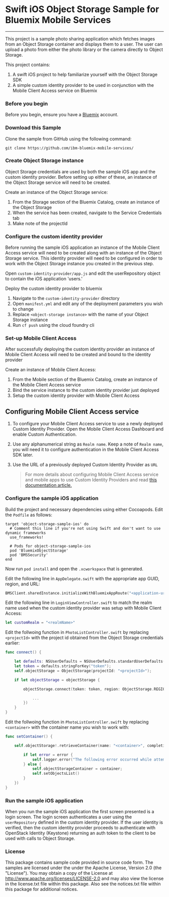 # Swift iOS Object Storage Sample for Bluemix Mobile Services
---
This project is a sample photo sharing application which fetches images from an Object Storage container and displays them to a user. The user can upload a photo from either the photo library or the camera directly to Object Storage.

This project contains:

1. A swift iOS project to help familiarize yourself with the Object Storage SDK
2. A simple custom identity provider to be used in conjunction with the Mobile Client Access service on Bluemix

### Before you begin
Before you begin, ensure you have a [Bluemix](http://bluemix.net) account.

### Download this Sample
Clone the sample from GitHub using the following command:

`git clone https://github.com/ibm-bluemix-mobile-services/`

### Create Object Storage instance
Object Storage credentials are used by both the sample iOS app and the custom identity provider. Before setting up either of these, an instance of the Object Storage service will need to be created.

Create an instance of the Object Storage service:

1. From the Storage section of the Bluemix Catalog, create an instance of the Object Storage
2. When the service has been created, navigate to the Service Credentials tab
3. Make note of the projectId

### Configure the custom identity provider
Before running the sample iOS application an instance of the Mobile Client Access service will need to be created along with an instance of the Object Storage service. This identity provider will need to be configured in order to work with the Object Storage instance you created in the previous step.

Open `custom-identity-provider/app.js` and edit the userRepository object to contain the iOS application 'users.'

Deploy the custom identity provider to bluemix

1. Navigate to the `custom-identity-provider` directory
2. Open `manifest.yml` and edit any of the deployment parameters you wish to change
3. Replace `<object-storage instance>` with the name of your Object Storage instance
4. Run `cf push` using the cloud foundry cli

### Set-up Mobile Client Access
After successfully deploying the custom identity provider an instance of Mobile Client Access will need to be created and bound to the identity provider

Create an instance of Mobile Client Access:

1. From the Mobile section of the Bluemix Catalog, create an instance of the Mobile Client Access service
2. Bind the service instance to the custom identity provider just deployed
3. Setup the custom identity provider with Mobile Client Access

## Configuring Mobile Client Access service

1. To configure your Mobile Client Access service to use a newly deployed Custom Identity Provider. Open the Mobile Client Access Dashboard and enable Custom Authentication.

2. Use any alphanumerical string as `Realm name`. Keep a note of `Realm name`, you will need it to configure authentication in the Mobile Client Access SDK later.

3. Use the URL of a previously deployed Custom Identity Provider as `URL`

	> For more details about configuring Mobile Client Access service and mobile apps to use Custom Identity Providers and read [this documentation article. ](https://console.ng.bluemix.net/docs/services/mobileaccess/custom-auth-config-mca.html)

### Configure the sample iOS application
Build the project and necessary dependencies using either Cocoapods. Edit the `Podfile` as follows:
```
target 'object-storage-sample-ios' do
  # Comment this line if you're not using Swift and don't want to use dynamic frameworks
  use_frameworks!

  # Pods for object-storage-sample-ios
  pod 'BluemixObjectStorage'
  pod 'BMSSecurity'
end
```

Now run `pod install` and open the `.xcworkspace` that is generated.

Edit the following line in `AppDelegate.swift` with the appropriate app GUID, region, and URL:

```swift
BMSClient.sharedInstance.initializeWithBluemixAppRoute("<application-url>", bluemixAppGUID: "<appGuid>", bluemixRegion: "<region>")
```

Edit the following line in `LoginViewController.swift` to match the realm name used when the custom identity provider was setup with Mobile Client Access:

```swift
let customRealm = "<realmName>"
```

Edit the follwoing function in `PhotoListController.swift` by replacing `<projectId>` with the project id obtained from the Object Storage credentials earlier:

```swift
func connect() {

    let defaults: NSUserDefaults = NSUserDefaults.standardUserDefaults()
    let token = defaults.stringForKey("token");
    self.objectStorage = ObjectStorage(projectId: "<projectId>");

    if let objectStorage = objectStorage {

        objectStorage.connect(token: token, region: ObjectStorage.REGION_DALLAS, completionHandler: { (error) in

            ...
        })
    }
}
```

Edit the follwoing function in `PhotoListController.swift` by replacing `<container>` with the container name you wish to work with:

```swift
func setContainer() {

    self.objectStorage!.retrieveContainer(name: "<container>", completionHandler: { (error, container) in

        if let error = error {
            self.logger.error("The following error occurred while attempting to objtain the object storage container: \(error)")
        } else {
            self.objectStorageContainer = container;
            self.setObjectsList()
        }
    })
}
```


### Run the sample iOS application
When you run the sample iOS application the first screen presented is a login screen. The login screen authenticates a user using the `userRepository` defined in the custom identity provider. If the user identity is verified, then the custom identity provider proceeds to authenticate with OpenStack Identity (Keystone) returning an auth token to the client to be used with calls to Object Storage.

### License
This package contains sample code provided in source code form. The samples are licensed under the under the Apache License, Version 2.0 (the "License"). You may obtain a copy of the License at http://www.apache.org/licenses/LICENSE-2.0 and may also view the license in the license.txt file within this package. Also see the notices.txt file within this package for additional notices.
